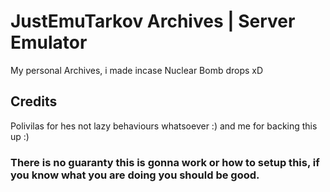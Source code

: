 # JustEmuTarkov Archives | Server Emulator
My personal Archives, i made incase Nuclear Bomb drops xD

## Credits
Polivilas for hes not lazy behaviours whatsoever :) and me for backing this up :)

### There is no guaranty this is gonna work or how to setup this, if you know what you are doing you should be good.
